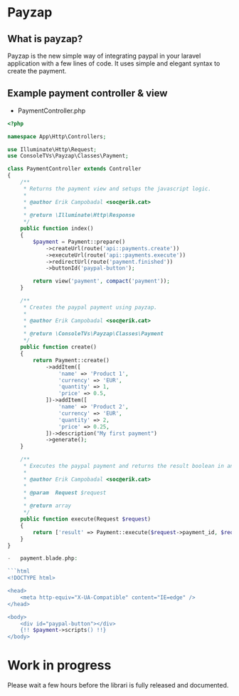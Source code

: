 # Payzap

## What is payzap?

Payzap is the new simple way of integrating paypal in your laravel application with
a few lines of code. It uses simple and elegant syntax to create the payment.

## Example payment controller & view

-   PaymentController.php

```php
<?php

namespace App\Http\Controllers;

use Illuminate\Http\Request;
use ConsoleTVs\Payzap\Classes\Payment;

class PaymentController extends Controller
{
    /**
     * Returns the payment view and setups the javascript logic.
     *
     * @author Erik Campobadal <soc@erik.cat>
     *
     * @return \Illuminate\Http\Response
     */
    public function index()
    {
        $payment = Payment::prepare()
            ->createUrl(route('api::payments.create'))
            ->executeUrl(route('api::payments.execute'))
            ->redirectUrl(route('payment.finished'))
            ->buttonId('paypal-button');

        return view('payment', compact('payment'));
    }

    /**
     * Creates the paypal payment using payzap.
     *
     * @author Erik Campobadal <soc@erik.cat>
     *
     * @return \ConsoleTVs\Payzap\Classes\Payment
     */
    public function create()
    {
        return Payment::create()
            ->addItem([
                'name' => 'Product 1',
                'currency' => 'EUR',
                'quantity' => 1,
                'price' => 0.5,
            ])->addItem([
                'name' => 'Product 2',
                'currency' => 'EUR',
                'quantity' => 2,
                'price' => 0.25,
            ])->description("My first payment")
            ->generate();
    }

    /**
     * Executes the paypal payment and returns the result boolean in an array.
     *
     * @author Erik Campobadal <soc@erik.cat>
     *
     * @param  Request $request
     *
     * @return array
     */
    public function execute(Request $request)
    {
        return ['result' => Payment::execute($request->payment_id, $request->payer_id)];
    }
}

-   payment.blade.php:

```html
<!DOCTYPE html>

<head>
    <meta http-equiv="X-UA-Compatible" content="IE=edge" />
</head>

<body>
    <div id="paypal-button"></div>
    {!! $payment->scripts() !!}
</body>
```

# Work in progress

Please wait a few hours before the librari is fully released and documented.

